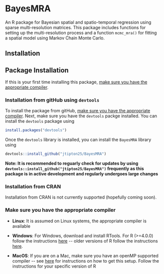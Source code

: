 # BayesMRA

An R package for Bayesian spatial and spatio-temporal regression using sparse multi-resolution matrices. This package includes functions for setting up the multi-resolution process and a function `mcmc_mra()` for fitting a spatial model using Markov Chain Monte Carlo.


## Installation

## Package Installation

If this is your first time installing this package, [make sure you have the appropriate compiler](#make-sure-you-have-the-appropriate-compiler).


### Installation from gitHub using `devtools`

To install the package from gitHub, [make sure you have the appropriate compiler](#make-sure-you-have-the-appropriate-compiler). Next, make sure you have the `devtools` packge installed. You can install the `devtools` package using 

```r
install.packages("devtools")
```

Once the `devtools` library is installed, you can install the `BayesMRA` library using

```r
devtools::install_github("jtipton25/BayesMRA")
```
**Note: It is recommended to reguarly check for updates by using `devtools::install_github("jtipton25/BayesMRA")` frequently as this package is in active development and regularly undergoes large changes**

### Installation from CRAN

Installation from CRAN is not currently supported (hopefully coming soon). 

<!-- 
Therefore
```r
install.packages("BayesMRA")
``` 
will fail.
-->


### Make sure you have the appropriate compiler

- **Linux**: It is assumed on Linux systems, the appropriate compiler is available

- **Windows**: For Windows, download and install RTools. For R (>=4.0.0) follow the instructions [here](https://cran.r-project.org/bin/windows/Rtools/) -- older versions of R follow the instructions [here](https://cran.r-project.org/bin/windows/Rtools/history.html).

- **MacOS**: If you are on a Mac, make sure you have an openMP supported compiler -- see [here](https://thecoatlessprofessor.com/programming/cpp/r-compiler-tools-for-rcpp-on-macos/) for instructions on how to get this setup. Follow the instructions for your specific version of R


